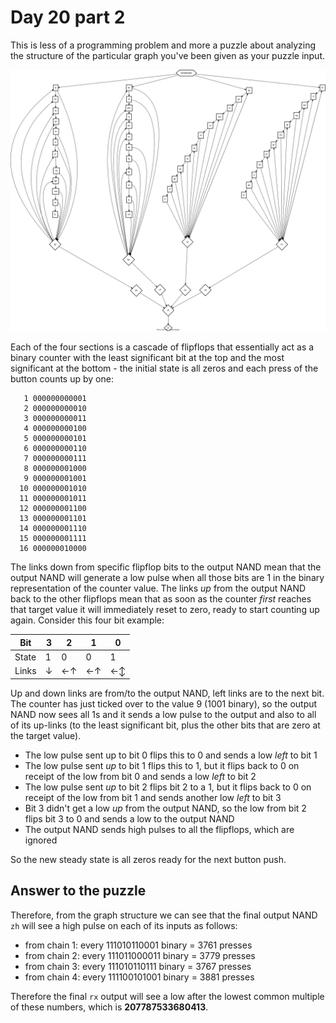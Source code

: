 # Day 20 part 2

This is less of a programming problem and more a puzzle about analyzing the structure of the particular graph you've been given as your puzzle input.

![My graph](graph.drawio.svg)

Each of the four sections is a cascade of flipflops that essentially act as a binary counter with the least significant bit at the top and the most significant at the bottom - the initial state is all zeros and each press of the button counts up by one:

```
   1 000000000001
   2 000000000010
   3 000000000011
   4 000000000100
   5 000000000101
   6 000000000110
   7 000000000111
   8 000000001000
   9 000000001001
  10 000000001010
  11 000000001011
  12 000000001100
  13 000000001101
  14 000000001110
  15 000000001111
  16 000000010000
```

The links down from specific flipflop bits to the output NAND mean that the output NAND will generate a low pulse when all those bits are 1 in the binary representation of the counter value.  The links _up_ from the output NAND back to the other flipflops mean that as soon as the counter _first_ reaches that target value it will immediately reset to zero, ready to start counting up again.  Consider this four bit example:


| Bit   | 3 | 2  | 1  | 0   |
|-------|---|----|----|-----|
| State | 1 | 0  | 0  | 1   |
| Links | ↓ | ←↑ | ←↑ | ←↕︎ |

Up and down links are from/to the output NAND, left links are to the next bit. The counter has just ticked over to the value 9 (1001 binary), so the output NAND now sees all 1s and it sends a low pulse to the output and also to all of its up-links (to the least significant bit, plus the other bits that are zero at the target value).

- The low pulse sent up to bit 0 flips this to 0 and sends a low _left_ to bit 1
- The low pulse sent _up_ to bit 1 flips this to 1, but it flips back to 0 on receipt of the low from bit 0 and sends a low _left_ to bit 2
- The low pulse sent _up_ to bit 2 flips bit 2 to a 1, but it flips back to 0 on receipt of the low from bit 1 and sends another low _left_ to bit 3
- Bit 3 didn't get a low _up_ from the output NAND, so the low from bit 2 flips bit 3 to 0 and sends a low to the output NAND
- The output NAND sends high pulses to all the flipflops, which are ignored

So the new steady state is all zeros ready for the next button push.

## Answer to the puzzle

Therefore, from the graph structure we can see that the final output NAND `zh` will see a high pulse on each of its inputs as follows:

- from chain 1: every 111010110001 binary = 3761 presses
- from chain 2: every 111011000011 binary = 3779 presses
- from chain 3: every 111010110111 binary = 3767 presses
- from chain 4: every 111100101001 binary = 3881 presses

Therefore the final `rx` output will see a low after the lowest common multiple of these numbers, which is **207787533680413**.